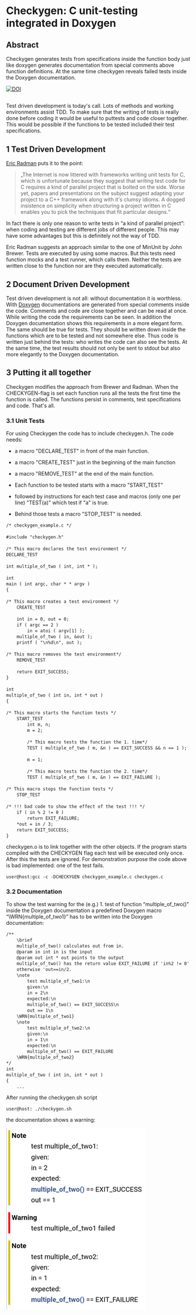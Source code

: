 # Checkygen: C unit-testing integrated in Doxygen

## Abstract

Checkygen generates tests from specifications inside the function body just like doxygen generates documentation from special comments above function definitions. At the same time checkygen reveals failed tests inside the Doxygen documentation.

[![DOI](https://zenodo.org/badge/DOI/10.5281/zenodo.5497783.svg)](https://doi.org/10.5281/zenodo.5497783)

## 
Test driven development is today's call. Lots of methods and working environments assist TDD. To make sure that the writing of tests is really done before coding it would be useful to puttests and code closer together. This would be possible if the functions to be tested included their test specifications.

## 1 Test Driven Development

[Eric Radman](https://eradman.com/posts/tdd-in-c.html) puts it to the point:
> „The Internet is now littered with frameworks writing unit tests for C, which is unfortunate because they suggest that writing test code for C requires a kind of parallel project that is bolted on the side. Worse yet, papers and presentations on the subject suggest adapting your project to a C++ framework along with it's clumsy idioms. A dogged insistence on simplicity when structuring a project written in C enables you to pick the techniques that fit particular designs.“

In fact there is only one reason to write tests in “a kind of parallel project”: when coding and testing are different jobs of different people. This may have some advantages but this is definitely not the way of TDD.

Eric Radman suggests an approach similar to the one of MinUnit by John Brewer. Tests are executed by using some macros. But this tests need function mocks and a test runner, which calls them. Neither the tests are written close to the function nor are they executed automatically.

## 2 Document Driven Development

Test driven development is not all: without documentation it is worthless. With [Doxygen](https://www.doxygen.nl/index.html) documentations are generated from special comments inside the code. Comments and code are close together and can be read at once. While writing the code the requirements can be seen. In addition the Doxygen documentation shows this requirements in a more elegant form. The same should be true for tests. They should be written down inside the functions which are to be tested and not somewhere else. Thus code is written just behind the tests: who writes the code can also see the tests. At the same time, the test results should not only be sent to stdout but also more elegantly to the Doxygen documentation.

## 3 Putting it all together

Checkygen modifies the approach from Brewer and Radman. When the CHECKYGEN-flag is set each function runs all the tests the first time the function is called. The functions persist in comments, test specifications and code. That's all.

### 3.1 Unit Tests

For using Checkygen the code has to include checkygen.h. The code needs:

- a macro "DECLARE_TEST" in front of the main function.

- a macro "CREATE_TEST" just in the beginning of the main function

- a macro "REMOVE_TEST" at the end of the main function.

- Each function to be tested starts with a macro "START_TEST"

- followed by instructions for each test case and macros (only one per line) "TEST(a)" which test if "a" is true.

- Behind those tests a macro "STOP_TEST" is needed.
```
/* checkygen_example.c */

#include "checkygen.h"

/* This macro declares the test environment */
DECLARE_TEST

int multiple_of_two ( int, int * );

int
main ( int argc, char * * argv )
{

/* This macro creates a test environment */
	CREATE_TEST

	int in = 0, out = 0;
	if ( argc == 2 )
		in = atoi ( argv[1] );
	multiple_of_two ( in, &out ); 
	printf ( "\n%d\n", out );

/* This macro removes the test environment*/
	REMOVE_TEST

	return EXIT_SUCCESS;
}

int
multiple_of_two ( int in, int * out )
{

/* This macro starts the function tests */
	START_TEST
		int m, n;
		m = 2;

		/* This macro tests the function the 1. time*/
		TEST ( multiple_of_two ( m, &n ) == EXIT_SUCCESS && n == 1 );
	
		m = 1;

		/* This macro tests the function the 2. time*/
		TEST ( multiple_of_two ( m, &n ) == EXIT_FAILURE );
	
/* This macro stops the function tests */
	STOP_TEST
	
/* !!! bad code to show the effect of the test !!! */
	if ( in % 2 != 0 )
		return EXIT_FAILURE;
	*out = in / 3;
	return EXIT_SUCCESS;
}
```
checkygen.o is to link together with the other objects. If the program starts compiled with the CHECKYGEN flag each test will be executed only once. After this the tests are ignored. For demonstration purpose the code above is bad implemented: one of the test fails.
```
user@host:gcc -c -DCHECKYGEN checkygen_example.c checkygen.c
```
### 3.2 Documentation

To show the test warning for the (e.g.) 1. test of function “multiple_of_two()” inside the Doxygen documentation a predefined Doxygen macro “\WRN{multiple_of_two1}” has to be written into the Doxygen documentation:
```
/**
	\brief
	multiple_of_two() calculates out from in.
	@param in int in is the input
	@param out int * out points to the output
	multiple_of_two() has the return value EXIT_FAILURE if 'in%2 != 0'
	otherwise 'out==in/2.
	\note
		test multiple_of_two1:\n
		given:\n
		in = 2\n
		expected:\n
		multiple_of_two() == EXIT_SUCCESS\n
		out == 1\n
	\WRN{multiple_of_two1}
	\note
		test multiple_of_two2:\n
		given:\n
		in = 1\n
		expected:\n
		multiple_of_two() == EXIT_FAILURE
	\WRN{multiple_of_two2}
*/
int
multiple_of_two ( int in, int * out )
{
	...
```
After running the checkygen.sh script
```
user@host: ./checkygen.sh
```
the documentation shows a warning:

![warning](/Checkygen.png)
